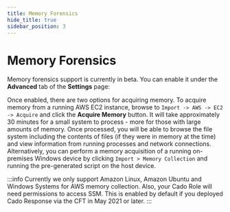 ```yaml
---
title: Memory Forensics
hide_title: true
sidebar_position: 3
---
```


# Memory Forensics
Memory forensics support is currently in beta. You can enable it under the **Advanced** tab of the **Settings** page:

Once enabled, there are two options for acquiring memory. To acquire memory from a running AWS EC2 instance, browse to `Import -> AWS -> EC2 -> Acquire` and click the  **Acquire Memory** button.  It will take approximately 30 minutes for a small system to process - more for those with large amounts of memory. Once processed, you will be able to browse the file system including the contents of files (if they were in memory at the time) and view information from running processes and network connections.  Alternatively, you can perform a memory acquisition of a running on-premises Windows device by clicking `Import > Memory Collection` and running the pre-generated script on the host device.

:::info
Currently we only support Amazon Linux, Amazon Ubuntu and Windows Systems for AWS memory collection.  Also, your Cado Role will need permissions to access SSM. This is enabled by default if you deployed Cado Response via the CFT in May 2021 or later.
:::
